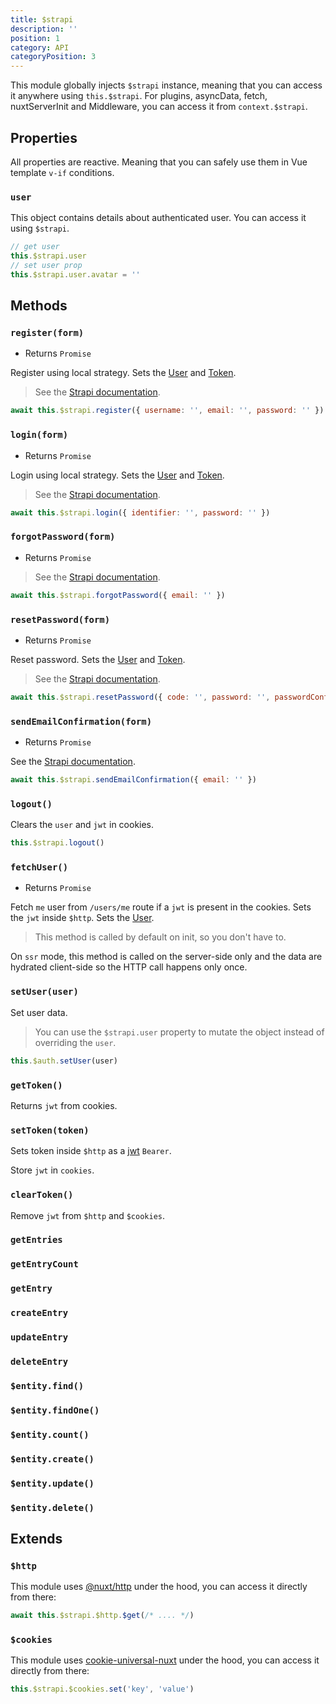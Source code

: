 ```yaml
---
title: $strapi
description: ''
position: 1
category: API
categoryPosition: 3
---
```


This module globally injects `$strapi` instance, meaning that you can access it anywhere using `this.$strapi`. For plugins, asyncData, fetch, nuxtServerInit and Middleware, you can access it from `context.$strapi`.

## Properties

All properties are reactive. Meaning that you can safely use them in Vue template `v-if` conditions.

### `user`

This object contains details about authenticated user. You can access it using `$strapi`.

```js
// get user
this.$strapi.user
// set user prop
this.$strapi.user.avatar = ''
```

## Methods

### `register(form)`

- Returns `Promise`

Register using local strategy. Sets the [User](#setuseruser) and [Token](#settokentoken).

> See the [Strapi documentation](https://strapi.io/documentation/v3.x/plugins/users-permissions.html#registration).

```js
await this.$strapi.register({ username: '', email: '', password: '' })
```

### `login(form)`

- Returns `Promise`

Login using local strategy. Sets the [User](#setuseruser) and [Token](#settokentoken).

> See the [Strapi documentation](https://strapi.io/documentation/v3.x/plugins/users-permissions.html#login).

```js
await this.$strapi.login({ identifier: '', password: '' })
```

### `forgotPassword(form)`

- Returns `Promise`

> See the [Strapi documentation](https://strapi.io/documentation/v3.x/plugins/users-permissions.html#forgotten-password).

```js
await this.$strapi.forgotPassword({ email: '' })
```

### `resetPassword(form)`

- Returns `Promise`

Reset password. Sets the [User](#setuseruser) and [Token](#settokentoken).

> See the [Strapi documentation](https://strapi.io/documentation/v3.x/plugins/users-permissions.html#reset-password).

```js
await this.$strapi.resetPassword({ code: '', password: '', passwordConfirmation: '' })
```

### `sendEmailConfirmation(form)`

- Returns `Promise`

See the [Strapi documentation](https://strapi.io/documentation/v3.x/plugins/users-permissions.html#email-validation).

```js
await this.$strapi.sendEmailConfirmation({ email: '' })
```

### `logout()`

Clears the `user` and `jwt` in cookies.

```js
this.$strapi.logout()
```

### `fetchUser()`

- Returns `Promise`

Fetch `me` user from `/users/me` route if a `jwt` is present in the cookies. Sets the `jwt` inside `$http`. Sets the [User](#setuseruser).

> This method is called by default on init, so you don't have to.

<base-alert type="info">

On `ssr` mode, this method is called on the server-side only and the data are hydrated client-side so the HTTP call happens only once.

</base-alert>

### `setUser(user)`

Set user data.

> You can use the `$strapi.user` property to mutate the object instead of overriding the `user`.

```js
this.$auth.setUser(user)
```

### `getToken()`

Returns `jwt` from cookies.

### `setToken(token)`

Sets token inside `$http` as a [jwt](https://jwt.io/) `Bearer`.

Store `jwt` in `cookies`.

### `clearToken()`

Remove `jwt` from `$http` and `$cookies`.

### `getEntries`

### `getEntryCount`

### `getEntry`

### `createEntry`

### `updateEntry`

### `deleteEntry`

### `$entity.find()`

### `$entity.findOne()`

### `$entity.count()`

### `$entity.create()`

### `$entity.update()`

### `$entity.delete()`

## Extends

### `$http`

This module uses [@nuxt/http](https://github.com/nuxt/http) under the hood, you can access it directly from there:

```js
await this.$strapi.$http.$get(/* .... */)
```

### `$cookies`

This module uses [cookie-universal-nuxt](https://github.com/microcipcip/cookie-universal/tree/master/packages/cookie-universal-nuxt) under the hood, you can access it directly from there:

```js
this.$strapi.$cookies.set('key', 'value')
```
